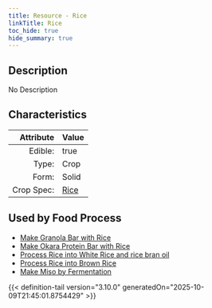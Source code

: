 ```yaml
---
title: Resource - Rice
linkTitle: Rice
toc_hide: true
hide_summary: true
---
```

<!-- This is generated by the MarsSim HelpGenertor, do not edit. -->

## Description
No Description

## Characteristics

| Attribute      | Value |
|--------:|:------|
|Edible:|true|
|Type:|Crop|
|Form:|Solid|
|Crop Spec:|[Rice](/docs/definitions/crop/rice)|
 



    
## Used by Food Process

- [Make Granola Bar with Rice](/docs/definitions/food/make-granola-bar-with-rice)
- [Make Okara Protein Bar with Rice](/docs/definitions/food/make-okara-protein-bar-with-rice)
- [Process Rice into White Rice and rice bran oil](/docs/definitions/food/process-rice-into-white-rice-and-rice-bran-oil)
- [Process Rice into Brown Rice](/docs/definitions/food/process-rice-into-brown-rice)
- [Make Miso by Fermentation](/docs/definitions/food/make-miso-by-fermentation)



{{< definition-tail version="3.10.0" generatedOn="2025-10-09T21:45:01.8754429" >}}


